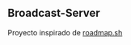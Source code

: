 ## Broadcast-Server
Proyecto inspirado de [roadmap.sh](https://roadmap.sh/projects/broadcast-server)
